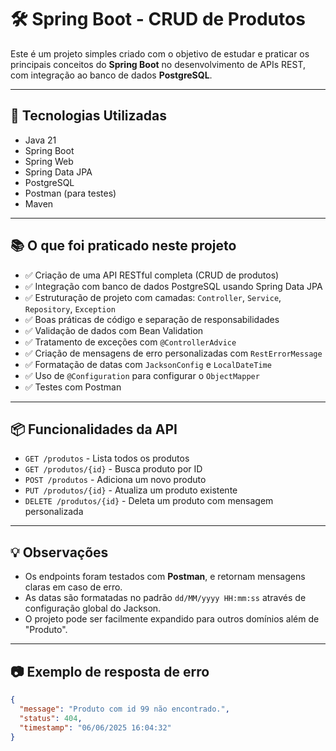 # 🛠️ Spring Boot - CRUD de Produtos

Este é um projeto simples criado com o objetivo de estudar e praticar os principais conceitos do **Spring Boot** no desenvolvimento de APIs REST, com integração ao banco de dados **PostgreSQL**.

---

## 🚀 Tecnologias Utilizadas

- Java 21
- Spring Boot
- Spring Web
- Spring Data JPA
- PostgreSQL
- Postman (para testes)
- Maven

---

## 📚 O que foi praticado neste projeto

- ✅ Criação de uma API RESTful completa (CRUD de produtos)
- ✅ Integração com banco de dados PostgreSQL usando Spring Data JPA
- ✅ Estruturação de projeto com camadas: `Controller`, `Service`, `Repository`, `Exception`
- ✅ Boas práticas de código e separação de responsabilidades
- ✅ Validação de dados com Bean Validation
- ✅ Tratamento de exceções com `@ControllerAdvice`
- ✅ Criação de mensagens de erro personalizadas com `RestErrorMessage`
- ✅ Formatação de datas com `JacksonConfig` e `LocalDateTime`
- ✅ Uso de `@Configuration` para configurar o `ObjectMapper`
- ✅ Testes com Postman

---

## 📦 Funcionalidades da API

- `GET /produtos` - Lista todos os produtos
- `GET /produtos/{id}` - Busca produto por ID
- `POST /produtos` - Adiciona um novo produto
- `PUT /produtos/{id}` - Atualiza um produto existente
- `DELETE /produtos/{id}` - Deleta um produto com mensagem personalizada

---

## 💡 Observações

- Os endpoints foram testados com **Postman**, e retornam mensagens claras em caso de erro.
- As datas são formatadas no padrão `dd/MM/yyyy HH:mm:ss` através de configuração global do Jackson.
- O projeto pode ser facilmente expandido para outros domínios além de "Produto".

---

## 📷 Exemplo de resposta de erro

```json
{
  "message": "Produto com id 99 não encontrado.",
  "status": 404,
  "timestamp": "06/06/2025 16:04:32"
}
```

